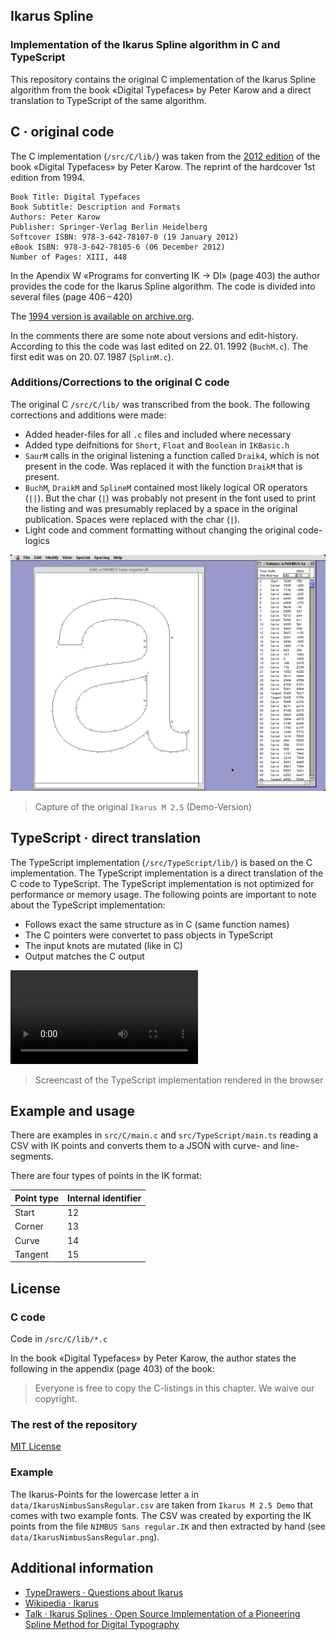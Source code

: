## Ikarus Spline

### Implementation of the Ikarus Spline algorithm in C and TypeScript

This repository contains the original C implementation of the Ikarus Spline algorithm from the book «Digital Typefaces» by Peter Karow and a direct translation to TypeScript of the same algorithm.

## C · original code

The C implementation (`/src/C/lib/`) was taken from the [2012 edition](https://link.springer.com/book/10.1007/978-3-642-78105-6) of the book «Digital Typefaces» by Peter Karow. The reprint of the hardcover 1st edition from 1994.

```plaintext
Book Title: Digital Typefaces
Book Subtitle: Description and Formats
Authors: Peter Karow
Publisher: Springer-Verlag Berlin Heidelberg
Softcover ISBN: 978-3-642-78107-0 (19 January 2012)
eBook ISBN: 978-3-642-78105-6 (06 December 2012)
Number of Pages: XIII, 448
```

In the Apendix W «Programs for converting IK → DI» (page 403) the author provides the code for the Ikarus Spline algorithm. The code is divided into several files (page 406 – 420)

The [1994 version is available on archive.org](https://archive.org/details/digitaltypefaces0000karo/).

In the comments there are some note about versions and edit-history. According to this the code was last edited on 22. 01. 1992 (`BuchM.c`). The first edit was on 20. 07. 1987 (`SplinM.c`).

### Additions/Corrections to the original C code

The original C `/src/C/lib/` was transcribed from the book. The following corrections and additions were made:

- Added header-files for all `.c` files and included where necessary
- Added type deifnitions for `Short`, `Float` and `Boolean` in `IKBasic.h`
- `SaurM` calls in the original listening a function called `Draik4`, which is not present in the code. Was replaced it with the function `DraikM` that is present.
- `BuchM`, `DraikM` and `SplineM` contained most likely logical OR operators (`||`). But the char (`|`) was probably not present in the font used to print the listing and was presumably replaced by a space in the original publication. Spaces were replaced with the char (`|`).
- Light code and comment formatting without changing the original code-logics

![Ikarus M 2.5 Demo](data/IkarusNimbusSansRegular.png)

> Capture of the original `Ikarus M 2.5` (Demo-Version)

## TypeScript · direct translation

The TypeScript implementation (`/src/TypeScript/lib/`) is based on the C implementation. The TypeScript implementation is a direct translation of the C code to TypeScript. The TypeScript implementation is not optimized for performance or memory usage. The following points are important to note about the TypeScript implementation:

- Follows exact the same structure as in C (same function names)
- The C pointers were convertet to pass objects in TypeScript
- The input knots are mutated (like in C)
- Output matches the C output

<video src="https://github.com/signalwerk/ikarus/assets/992878/591809bb-b727-4218-941d-e49880f4a9c8"></video>

> Screencast of the TypeScript implementation rendered in the browser

## Example and usage

There are examples in `src/C/main.c` and `src/TypeScript/main.ts` reading a CSV with IK points and converts them to a JSON with curve- and line-segments.

There are four types of points in the IK format:

| Point type | Internal identifier |
| ---------- | ------------------- |
| Start      | 12                  |
| Corner     | 13                  |
| Curve      | 14                  |
| Tangent    | 15                  |

## License

### C code

Code in `/src/C/lib/*.c`

In the book «Digital Typefaces» by Peter Karow, the author states the following in the appendix (page 403) of the book:

> Everyone is free to copy the
> C-listings in this chapter.
> We waive our copyright.

### The rest of the repository

[MIT License](https://opensource.org/license/mit)

### Example

The Ikarus-Points for the lowercase letter a in `data/IkarusNimbusSansRegular.csv` are taken from `Ikarus M 2.5 Demo` that comes with two example fonts. The CSV was created by exporting the IK points from the file `NIMBUS Sans regular.IK` and then extracted by hand (see `data/IkarusNimbusSansRegular.png`).

## Additional information

- [TypeDrawers · Questions about Ikarus](https://typedrawers.com/discussion/4889/questions-about-ikarus)
- [Wikipedia · Ikarus](https://en.wikipedia.org/wiki/Ikarus_%28typography_software%29)
- [Talk · Ikarus Splines · Open Source Implementation of a Pioneering Spline Method for Digital Typography](https://signalwerk.github.io/talk.ikarus-splines/)
